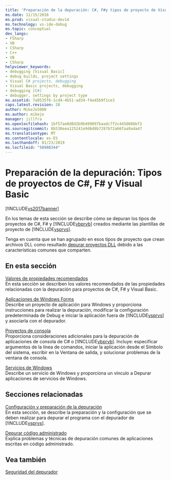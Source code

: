 ```yaml
---
title: 'Preparación de la depuración: C#, F#y tipos de proyecto de Visual Basic | Microsoft Docs'
ms.date: 11/15/2016
ms.prod: visual-studio-dev14
ms.technology: vs-ide-debug
ms.topic: conceptual
dev_langs:
- FSharp
- VB
- CSharp
- C++
- VB
- CSharp
helpviewer_keywords:
- debugging [Visual Basic]
- debug builds, project settings
- Visual C# projects, debugging
- Visual Basic projects, debugging
- debugging [C#]
- debugger, settings by project type
ms.assetid: 7a0535f6-1cd4-4b51-ad34-f4a45b9f1ce3
caps.latest.revision: 28
author: MikeJo5000
ms.author: mikejo
manager: jillfra
ms.openlocfilehash: 1bf57ae0d8d2b9b499897baadc7f2c4450086bf2
ms.sourcegitcommit: 8b538eea125241e9d6d8b7297b72a66faa9a4a47
ms.translationtype: MT
ms.contentlocale: es-ES
ms.lasthandoff: 01/23/2019
ms.locfileid: "58988344"
---
```

# <a name="debugging-preparation-c-f-and-visual-basic-project-types"></a>Preparación de la depuración: Tipos de proyectos de C#, F# y Visual Basic
[!INCLUDE[vs2017banner](../includes/vs2017banner.md)]

En los temas de esta sección se describe cómo se depuran los tipos de proyectos de C#, F# y [!INCLUDE[vbprvb](../includes/vbprvb-md.md)] creados mediante las plantillas de proyecto de [!INCLUDE[vsprvs](../includes/vsprvs-md.md)].  
  
 Tenga en cuenta que se han agrupado en esos tipos de proyecto que crean archivos DLL como resultado [depurar proyectos DLL](../debugger/debugging-dll-projects.md) debido a las características comunes que comparten.  
  
## <a name="in-this-section"></a>En esta sección  
 [Valores de propiedades recomendados](../debugger/managed-debugging-recommended-property-settings.md)  
 En esta sección se describen los valores recomendados de las propiedades relacionadas con la depuración para proyectos de C#, F# y Visual Basic.  
  
 [Aplicaciones de Windows Forms](../debugger/debugging-preparation-windows-forms-applications.md)  
 Describe un proyecto de aplicación para Windows y proporciona instrucciones para realizar la depuración, modificar la configuración predeterminada de Debug e iniciar la aplicación fuera de [!INCLUDE[vsprvs](../includes/vsprvs-md.md)] y asociarla con el depurador.  
  
 [Proyectos de consola](../debugger/debugging-preparation-console-projects.md)  
 Proporciona consideraciones adicionales para la depuración de aplicaciones de consola de C# o [!INCLUDE[vbprvb](../includes/vbprvb-md.md)]. Incluye: especificar argumentos de la línea de comandos, iniciar la aplicación desde el Símbolo del sistema, escribir en la Ventana de salida, y solucionar problemas de la ventana de consola.  
  
 [Servicios de Windows](../debugger/debugging-preparation-windows-services.md)  
 Describe un servicio de Windows y proporciona un vínculo a Depurar aplicaciones de servicios de Windows.  
  
## <a name="related-sections"></a>Secciones relacionadas  
 [Configuración y preparación de la depuración](../debugger/debugger-settings-and-preparation.md)  
 En esta sección, se describe la preparación y la configuración que se deben realizar para depurar el programa con el depurador de [!INCLUDE[vsprvs](../includes/vsprvs-md.md)].  
  
 [Depurar código administrado](../debugger/debugging-managed-code.md)  
 Explica problemas y técnicas de depuración comunes de aplicaciones escritas en código administrado.  
  
## <a name="see-also"></a>Vea también  
 [Seguridad del depurador](../debugger/debugger-security.md)
